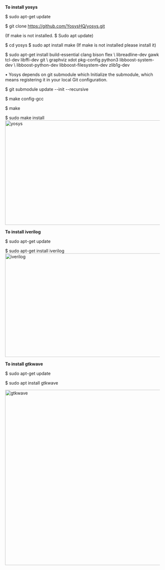 **To install yosys**

$ sudo apt-get update 

$ git clone https://github.com/YosysHQ/yosys.git 

(If make is not installed.
$ Sudo apt update)

$ cd yosys $ sudo apt install make (If make is not installed please install it)

$ sudo apt-get install build-essential clang bison flex \ libreadline-dev gawk tcl-dev libffi-dev git \ graphviz xdot pkg-config python3 libboost-system-dev \ libboost-python-dev libboost-filesystem-dev zlib1g-dev

•	Yosys depends on git submodule which Initialize the submodule, which means registering it in your local Git configuration.

$ git submodule update --init --recursive

$ make config-gcc 

$ make 

$ sudo make install
<img width="1251" height="341" alt="yosys" src="https://github.com/user-attachments/assets/ea88f486-657c-4834-b4e1-b55ce54bc998" />


**To install iverilog**

$ sudo apt-get update

$ sudo apt-get install iverilog
<img width="1007" height="338" alt="iverilog" src="https://github.com/user-attachments/assets/1eb6dcfd-11cb-42bd-944c-a6c69d916ed8" />


**To install gtkwave**

$ sudo apt-get update

$ sudo apt install gtkwave

<img width="1247" height="572" alt="gtkwave" src="https://github.com/user-attachments/assets/14aca286-4830-4b9e-94bf-4defc7f779fb" />


